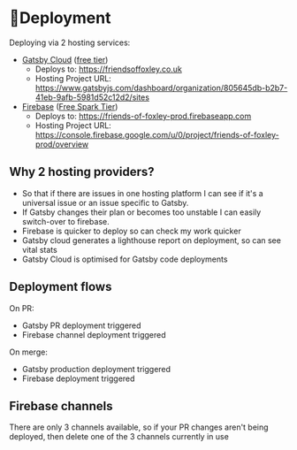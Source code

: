 # 💫Deployment

Deploying via 2 hosting services:

- [Gatsby Cloud](https://www.gatsbyjs.com/products/cloud/) ([free tier](https://www.gatsbyjs.com/pricing/))
  - Deploys to: <https://friendsoffoxley.co.uk>
  - Hosting Project URL: <https://www.gatsbyjs.com/dashboard/organization/805645db-b2b7-41eb-9afb-5981d52c12d2/sites>
- [Firebase](https://firebase.google.com/products-release?authuser=0&hl=en) ([Free Spark Tier](https://firebase.google.com/pricing?authuser=0&hl=en))
  - Deploys to: <https://friends-of-foxley-prod.firebaseapp.com>
  - Hosting Project URL: <https://console.firebase.google.com/u/0/project/friends-of-foxley-prod/overview>

## Why 2 hosting providers?

- So that if there are issues in one hosting platform I can see if it's a universal issue or an issue specific to Gatsby.
- If Gatsby changes their plan or becomes too unstable I can easily switch-over to firebase.
- Firebase is quicker to deploy so can check my work quicker
- Gatsby cloud generates a lighthouse report on deployment, so can see vital stats
- Gatsby Cloud is optimised for Gatsby code deployments

## Deployment flows

On PR:

- Gatsby PR deployment triggered
- Firebase channel deployment triggered

On merge:

- Gatsby production deployment triggered
- Firebase deployment triggered

## Firebase channels

There are only 3 channels available, so if your PR changes aren't being deployed, then delete one of the 3 channels currently in use
